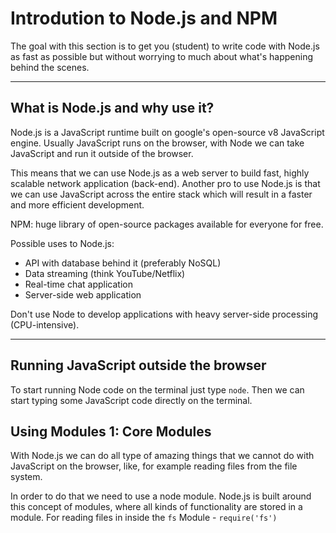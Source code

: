 # Introdution to Node.js and NPM

The goal with this section is to get you (student) to write code with Node.js as fast as possible but without worrying to much about what's happening behind the scenes.

---

## What is Node.js and why use it?

Node.js is a JavaScript runtime built on google's open-source v8 JavaScript engine. Usually JavaScript runs on the browser, with Node we can take JavaScript and run it outside of the browser.

This means that we can use Node.js as a web server to build fast, highly scalable network application (back-end). Another pro to use Node.js is that we can use JavaScript across the entire stack which will result in a faster and more efficient development.

NPM: huge library of open-source packages available for everyone for free.

Possible uses to Node.js:

- API with database behind it (preferably NoSQL)
- Data streaming (think YouTube/Netflix)
- Real-time chat application
- Server-side web application

Don't use Node to develop applications with heavy server-side processing (CPU-intensive).

---

## Running JavaScript outside the browser

To start running Node code on the terminal just type `node`. Then we can start typing some JavaScript code directly on the terminal.

## Using Modules 1: Core Modules

With Node.js we can do all type of amazing things that we cannot do with JavaScript on the browser, like, for example reading files from the file system.

In order to do that we need to use a node module. Node.js is built around this concept of modules, where all kinds of functionality are stored in a module. For reading files in inside the `fs` Module - `require('fs')`
